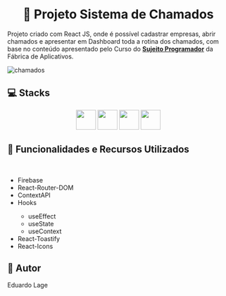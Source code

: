 <h1 align="center"> 🎥 Projeto Sistema de Chamados</h1>

<p>Projeto criado com React JS, onde é possível cadastrar empresas, abrir chamados e apresentar em Dashboard toda a rotina dos chamados, com base no conteúdo apresentado pelo Curso do <strong><a href="https://www.youtube.com/c/FalaCoders" target="_blank" >Sujeito Programador</a></strong> da Fábrica de Aplicativos.</p>

![chamados](https://user-images.githubusercontent.com/83422460/200666021-99a0d3cd-e995-4ffc-8371-b0e9a04f906e.jpg)

<div>
    <h2>💻 Stacks</h1>
    <div align="center">
      <img src="https://cdn.jsdelivr.net/gh/devicons/devicon/icons/react/react-original.svg" width="45"/>          
      <img src="https://cdn.jsdelivr.net/gh/devicons/devicon/icons/html5/html5-original.svg" width="45"/>
      <img src="https://cdn.jsdelivr.net/gh/devicons/devicon/icons/css3/css3-original.svg" width="45"/>
      <img src="https://cdn.jsdelivr.net/gh/devicons/devicon/icons/javascript/javascript-original.svg" width="45"/>
    </div>

  <h2>🔧 Funcionalidades e Recursos Utilizados</h2>
  <br>
    <ul>
        <li>Firebase</li>
        <li>React-Router-DOM</li>
        <li>ContextAPI</li>
        <li>Hooks</li>
        <ul>
            <li>useEffect</li>
            <li>useState</li>
            <li>useContext</li>
        </ul>
        <li>React-Toastify</li>
        <li>React-Icons</li>
    </ul>

  <h2>👨 Autor</h2>
  <p>Eduardo Lage</p>
</div>
